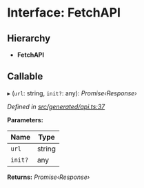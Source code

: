 # Interface: FetchAPI

## Hierarchy

* **FetchAPI**

## Callable

▸ (`url`: string, `init?`: any): *Promise‹Response›*

*Defined in [src/generated/api.ts:37](https://github.com/mailslurp/mailslurp-client/blob/a26884c/src/generated/api.ts#L37)*

**Parameters:**

Name | Type |
------ | ------ |
`url` | string |
`init?` | any |

**Returns:** *Promise‹Response›*
